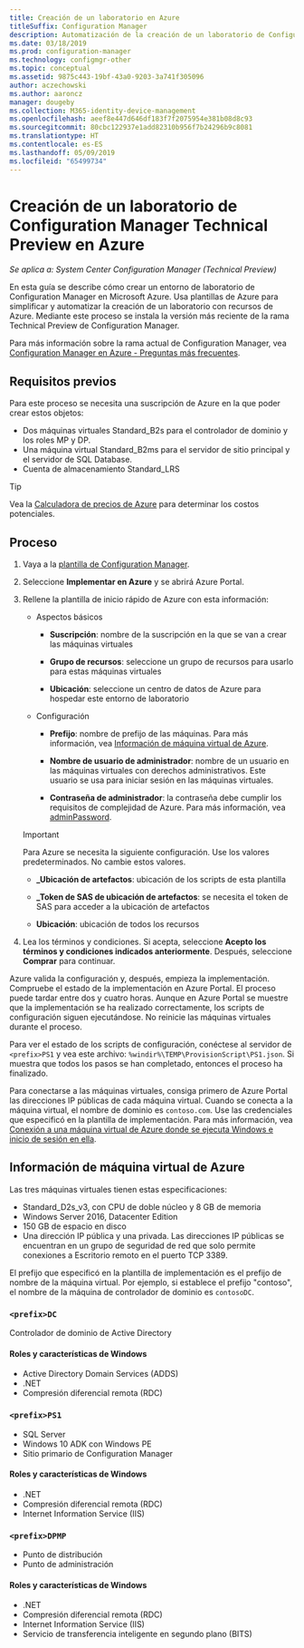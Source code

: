 ```yaml
---
title: Creación de un laboratorio en Azure
titleSuffix: Configuration Manager
description: Automatización de la creación de un laboratorio de Configuration Manager Technical Preview con plantillas de Azure
ms.date: 03/18/2019
ms.prod: configuration-manager
ms.technology: configmgr-other
ms.topic: conceptual
ms.assetid: 9875c443-19bf-43a0-9203-3a741f305096
author: aczechowski
ms.author: aaroncz
manager: dougeby
ms.collection: M365-identity-device-management
ms.openlocfilehash: aeef8e447d646df183f7f2075954e381b08d8c93
ms.sourcegitcommit: 80cbc122937e1add82310b956f7b24296b9c8081
ms.translationtype: HT
ms.contentlocale: es-ES
ms.lasthandoff: 05/09/2019
ms.locfileid: "65499734"
---
```

# <a name="create-a-configuration-manager-technical-preview-lab-in-azure"></a>Creación de un laboratorio de Configuration Manager Technical Preview en Azure

*Se aplica a: System Center Configuration Manager (Technical Preview)*

<!--3556017-->

En esta guía se describe cómo crear un entorno de laboratorio de Configuration Manager en Microsoft Azure. Usa plantillas de Azure para simplificar y automatizar la creación de un laboratorio con recursos de Azure. Mediante este proceso se instala la versión más reciente de la rama Technical Preview de Configuration Manager. 

Para más información sobre la rama actual de Configuration Manager, vea [Configuration Manager en Azure - Preguntas más frecuentes](/sccm/core/understand/configuration-manager-on-azure).



## <a name="prerequisites"></a>Requisitos previos

Para este proceso se necesita una suscripción de Azure en la que poder crear estos objetos: 
- Dos máquinas virtuales Standard_B2s para el controlador de dominio y los roles MP y DP.
- Una máquina virtual Standard_B2ms para el servidor de sitio principal y el servidor de SQL Database.
- Cuenta de almacenamiento Standard_LRS

> [!Tip]  
> Vea la [Calculadora de precios de Azure](https://azure.microsoft.com/pricing/calculator/) para determinar los costos potenciales.  



## <a name="process"></a>Proceso

1. Vaya a la [plantilla de Configuration Manager](https://azure.microsoft.com/resources/templates/sccm-technicalpreview/).  

2. Seleccione **Implementar en Azure** y se abrirá Azure Portal.  

3. Rellene la plantilla de inicio rápido de Azure con esta información:

    - Aspectos básicos  

        - **Suscripción**: nombre de la suscripción en la que se van a crear las máquinas virtuales  

        - **Grupo de recursos**: seleccione un grupo de recursos para usarlo para estas máquinas virtuales  

        - **Ubicación**: seleccione un centro de datos de Azure para hospedar este entorno de laboratorio  

    - Configuración  

        - **Prefijo**: nombre de prefijo de las máquinas. Para más información, vea [Información de máquina virtual de Azure](#azure-vm-info).  

        - **Nombre de usuario de administrador**: nombre de un usuario en las máquinas virtuales con derechos administrativos. Este usuario se usa para iniciar sesión en las máquinas virtuales.  

        - **Contraseña de administrador**: la contraseña debe cumplir los requisitos de complejidad de Azure. Para más información, vea [adminPassword](https://docs.microsoft.com/rest/api/compute/virtualmachines/createorupdate#osprofile).  

    > [!Important]  
    > Para Azure se necesita la siguiente configuración. Use los valores predeterminados. No cambie estos valores.  
    > 
    > - **\_Ubicación de artefactos**: ubicación de los scripts de esta plantilla <!-- https://raw.githubusercontent.com/Azure/azure-quickstart-templates/master/sccm-technicalpreview/ -->  
    >
    > - **\_Token de SAS de ubicación de artefactos**: se necesita el token de SAS para acceder a la ubicación de artefactos  
    > 
    > - **Ubicación**: ubicación de todos los recursos

4. Lea los términos y condiciones. Si acepta, seleccione **Acepto los términos y condiciones indicados anteriormente**. Después, seleccione **Comprar** para continuar. 

Azure valida la configuración y, después, empieza la implementación. Compruebe el estado de la implementación en Azure Portal. El proceso puede tardar entre dos y cuatro horas. Aunque en Azure Portal se muestre que la implementación se ha realizado correctamente, los scripts de configuración siguen ejecutándose. No reinicie las máquinas virtuales durante el proceso.

Para ver el estado de los scripts de configuración, conéctese al servidor de `<prefix>PS1` y vea este archivo: `%windir%\TEMP\ProvisionScript\PS1.json`. Si muestra que todos los pasos se han completado, entonces el proceso ha finalizado.

Para conectarse a las máquinas virtuales, consiga primero de Azure Portal las direcciones IP públicas de cada máquina virtual. Cuando se conecta a la máquina virtual, el nombre de dominio es `contoso.com`. Use las credenciales que especificó en la plantilla de implementación. Para más información, vea [Conexión a una máquina virtual de Azure donde se ejecuta Windows e inicio de sesión en ella](https://docs.microsoft.com/azure/virtual-machines/windows/connect-logon).



## <a name="azure-vm-info"></a>Información de máquina virtual de Azure

Las tres máquinas virtuales tienen estas especificaciones:
- Standard_D2s_v3, con CPU de doble núcleo y 8 GB de memoria  
- Windows Server 2016, Datacenter Edition
- 150 GB de espacio en disco
- Una dirección IP pública y una privada. Las direcciones IP públicas se encuentran en un grupo de seguridad de red que solo permite conexiones a Escritorio remoto en el puerto TCP 3389. 

El prefijo que especificó en la plantilla de implementación es el prefijo de nombre de la máquina virtual. Por ejemplo, si establece el prefijo "contoso", el nombre de la máquina de controlador de dominio es `contosoDC`.


### `<prefix>DC`

Controlador de dominio de Active Directory

#### <a name="windows-features-and-roles"></a>Roles y características de Windows
- Active Directory Domain Services (ADDS)
- .NET
- Compresión diferencial remota (RDC)


### `<prefix>PS1`

- SQL Server
- Windows 10 ADK con Windows PE 
- Sitio primario de Configuration Manager

#### <a name="windows-features-and-roles"></a>Roles y características de Windows
- .NET
- Compresión diferencial remota (RDC) 
- Internet Information Service (IIS)


### `<prefix>DPMP`

- Punto de distribución
- Punto de administración

#### <a name="windows-features-and-roles"></a>Roles y características de Windows
- .NET
- Compresión diferencial remota (RDC) 
- Internet Information Service (IIS)
- Servicio de transferencia inteligente en segundo plano (BITS)


